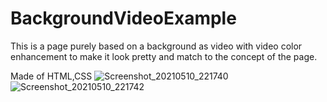 # BackgroundVideoExample
This is a page purely based on a background as video with video color enhancement to make it look pretty
and match to the concept of the page.


Made of HTML,CSS
![Screenshot_20210510_221740](https://user-images.githubusercontent.com/58340159/117695878-544b2900-b1de-11eb-8186-7458b9c5e541.png)
![Screenshot_20210510_221742](https://user-images.githubusercontent.com/58340159/117695903-5ad9a080-b1de-11eb-9180-66b0d892f28d.png)
